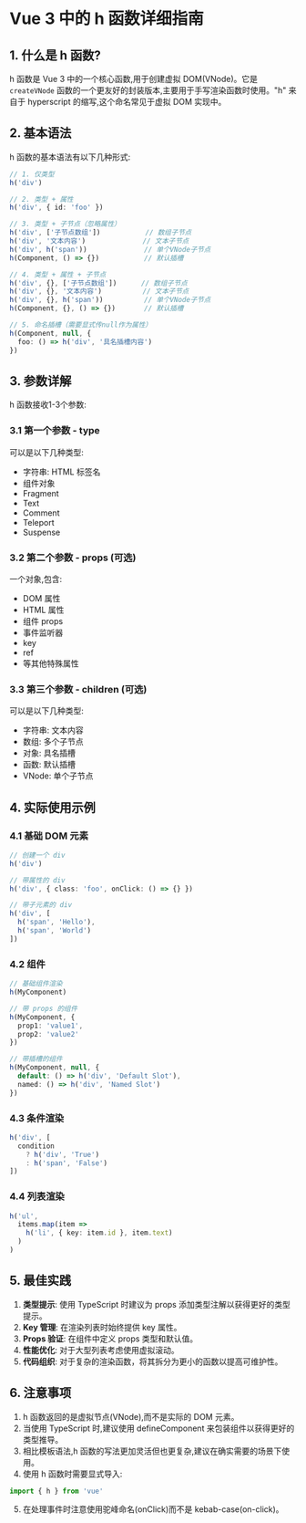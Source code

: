 
# Vue 3 中的 h 函数详细指南

## 1. 什么是 h 函数?

h 函数是 Vue 3 中的一个核心函数,用于创建虚拟 DOM(VNode)。它是 `createVNode` 函数的一个更友好的封装版本,主要用于手写渲染函数时使用。"h" 来自于 hyperscript 的缩写,这个命名常见于虚拟 DOM 实现中。

## 2. 基本语法

h 函数的基本语法有以下几种形式:

```typescript
// 1. 仅类型
h('div')

// 2. 类型 + 属性
h('div', { id: 'foo' })

// 3. 类型 + 子节点（忽略属性）
h('div', ['子节点数组'])           // 数组子节点
h('div', '文本内容')              // 文本子节点
h('div', h('span'))              // 单个VNode子节点
h(Component, () => {})           // 默认插槽

// 4. 类型 + 属性 + 子节点
h('div', {}, ['子节点数组'])      // 数组子节点 
h('div', {}, '文本内容')          // 文本子节点
h('div', {}, h('span'))          // 单个VNode子节点
h(Component, {}, () => {})       // 默认插槽

// 5. 命名插槽（需要显式传null作为属性）
h(Component, null, {
  foo: () => h('div', '具名插槽内容')
})
```

## 3. 参数详解

h 函数接收1-3个参数:

### 3.1 第一个参数 - type

可以是以下几种类型:

- 字符串: HTML 标签名
- 组件对象
- Fragment
- Text
- Comment
- Teleport
- Suspense

### 3.2 第二个参数 - props (可选)

一个对象,包含:

- DOM 属性
- HTML 属性
- 组件 props
- 事件监听器
- key
- ref
- 等其他特殊属性

### 3.3 第三个参数 - children (可选)

可以是以下几种类型:

- 字符串: 文本内容
- 数组: 多个子节点
- 对象: 具名插槽
- 函数: 默认插槽
- VNode: 单个子节点

## 4. 实际使用示例

### 4.1 基础 DOM 元素

```typescript
// 创建一个 div
h('div')

// 带属性的 div
h('div', { class: 'foo', onClick: () => {} })

// 带子元素的 div
h('div', [
  h('span', 'Hello'),
  h('span', 'World')
])
```

### 4.2 组件

```typescript
// 基础组件渲染
h(MyComponent)

// 带 props 的组件
h(MyComponent, {
  prop1: 'value1',
  prop2: 'value2'
})

// 带插槽的组件
h(MyComponent, null, {
  default: () => h('div', 'Default Slot'),
  named: () => h('div', 'Named Slot')
})
```

### 4.3 条件渲染

```typescript
h('div', [
  condition 
    ? h('div', 'True') 
    : h('span', 'False')
])
```

### 4.4 列表渲染

```typescript
h('ul', 
  items.map(item => 
    h('li', { key: item.id }, item.text)
  )
)
```

## 5. 最佳实践

1. **类型提示**: 使用 TypeScript 时建议为 props 添加类型注解以获得更好的类型提示。
2. **Key 管理**: 在渲染列表时始终提供 key 属性。
3. **Props 验证**: 在组件中定义 props 类型和默认值。
4. **性能优化**: 对于大型列表考虑使用虚拟滚动。
5. **代码组织**: 对于复杂的渲染函数，将其拆分为更小的函数以提高可维护性。

## 6. 注意事项

1. h 函数返回的是虚拟节点(VNode),而不是实际的 DOM 元素。
2. 当使用 TypeScript 时,建议使用 defineComponent 来包装组件以获得更好的类型推导。
3. 相比模板语法,h 函数的写法更加灵活但也更复杂,建议在确实需要的场景下使用。
4. 使用 h 函数时需要显式导入:

```typescript
import { h } from 'vue'
```

5. 在处理事件时注意使用驼峰命名(onClick)而不是 kebab-case(on-click)。
